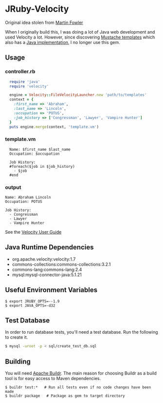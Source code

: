 # JRuby-Velocity

Original idea stolen from [Martin Fowler](http://martinfowler.com/bliki/JRubyVelocity.html)

When I originally build this, I was doing a lot of Java web development and used
Velocity a lot.  However, since discovering
[Mustache templates](http://mustache.github.io/) which also has a
[Java implementation](https://github.com/samskivert/jmustache), I no longer use
this gem.

## Usage

### controller.rb
```ruby
  require 'java'
  require 'velocity'

  engine = Velocity::FileVelocityLauncher.new 'path/to/templates'
  context = {
    :first_name => 'Abraham',
    :last_name => 'Lincoln',
    :occupation => 'POTUS',
    :job_history => ['Congressman', 'Lawyer', 'Vampire Hunter']
  }
  puts engine.merge(context, 'template.vm')
```

### template.vm
```velocity
  Name: $first_name $last_name
  Occupation: $occupation

  Job History:
  #foreach($job in $job_history)
    - $job
  #end
```

### output
    Name: Abraham Lincoln
    Occupation: POTUS

    Job History:
      - Congressman
      - Lawyer
      - Vampire Hunter

See the [Velocity User Guide](http://velocity.apache.org/engine/devel/user-guide.html)

## Java Runtime Dependencies
- org.apache.velocity:velocity:1.7
- commons-collections:commons-collections:3.2.1
- commons-lang:commons-lang:2.4
- mysql:mysql-connector-java:5.1.21

## Useful Environment Variables

    $ export JRUBY_OPTS=--1.9
    $ export JAVA_OPTS=-d32

## Test Database

In order to run database tests, you'll need a test database.  Run the following to create it.

```bash
$ mysql -uroot -p < sql/create_test_db.sql
```

## Building

You will need [Apache Buildr](http://buildr.apache.org/).  The main reason for choosing Buildr as a build tool is for easy access to Maven dependencies.

    $ buildr test:*   # Run all tests even if no code changes have been made
    $ buildr package   # Package as gem to target directory
